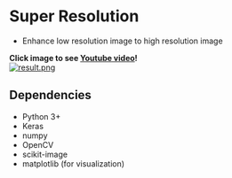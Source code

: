 # Super Resolution

- Enhance low resolution image to high resolution image


**Click image to see [Youtube video](https://youtu.be/VxRCku4Bkgg)!**  
[![result.png](https://github.com/kairess/super_resolution/raw/master/result.png)](https://youtu.be/VxRCku4Bkgg)

## Dependencies
- Python 3+
- Keras
- numpy
- OpenCV
- scikit-image
- matplotlib (for visualization)
